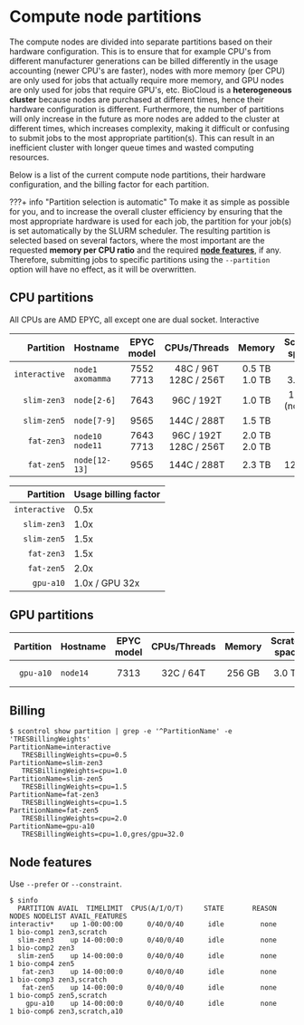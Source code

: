 # Compute node partitions
The compute nodes are divided into separate partitions based on their hardware configuration. This is to ensure that for example CPU's from different manufacturer generations can be billed differently in the usage accounting (newer CPU's are faster), nodes with more memory (per CPU) are only used for jobs that actually require more memory, and GPU nodes are only used for jobs that require GPU's, etc. BioCloud is a **heterogeneous cluster** because nodes are purchased at different times, hence their hardware configuration is different. Furthermore, the number of partitions will only increase in the future as more nodes are added to the cluster at different times, which increases complexity, making it difficult or confusing to submit jobs to the most appropriate partition(s). This can result in an inefficient cluster with longer queue times and wasted computing resources.

Below is a list of the current compute node partitions, their hardware configuration, and the billing factor for each partition. 

???+ info "Partition selection is automatic"
      To make it as simple as possible for you, and to increase the overall cluster efficiency by ensuring that the most appropriate hardware is used for each job, the partition for your job(s) is set automatically by the SLURM scheduler. The resulting partition is selected based on several factors, where the most important are the requested **memory per CPU ratio** and the required [**node features**](#node-features), if any. Therefore, submitting jobs to specific partitions using the `--partition` option will have no effect, as it will be overwritten.

## CPU partitions
All CPUs are AMD EPYC, all except one are dual socket. Interactive

| Partition | Hostname | EPYC model | CPUs/Threads | Memory | Scratch space |
| ---: | :--- | :---: | :---: | :---: | :---: |
| `interactive` | `node1` <br> `axomamma`| 7552 <br> 7713 | 48C / 96T <br> 128C / 256T | 0.5 TB <br> 1.0 TB | <br> 3.5 TB |
| `slim-zen3` | `node[2-6]` | 7643 |  96C / 192T | 1.0 TB | 18 TB (node5) |
| `slim-zen5` | `node[7-9]` | 9565 | 144C / 288T | 1.5 TB | |
| `fat-zen3` | `node10` <br> `node11` | 7643 <br> 7713 | 96C / 192T <br> 128C / 256T | 2.0 TB <br> 2.0 TB | |
| `fat-zen5` | `node[12-13]` | 9565 | 144C / 288T | 2.3 TB | 12.8 TB |

| Partition | Usage billing factor |
| ---: | :--- |
| `interactive` | 0.5x |
| `slim-zen3` | 1.0x |
| `slim-zen5` | 1.5x |
| `fat-zen3` | 1.5x |
| `fat-zen5` | 2.0x |
| `gpu-a10` | 1.0x / GPU 32x|

## GPU partitions
| Partition | Hostname | EPYC model | CPUs/Threads | Memory | Scratch space | GPU |
| ---: | :--- | :---: | :---: | :---: | :---: | :---: |
| `gpu-a10` | `node14`| 7313 | 32C / 64T | 256 GB | 3.0 TB | NVIDIA A10 |

## Billing
```
$ scontrol show partition | grep -e '^PartitionName' -e 'TRESBillingWeights'
PartitionName=interactive
   TRESBillingWeights=cpu=0.5
PartitionName=slim-zen3
   TRESBillingWeights=cpu=1.0
PartitionName=slim-zen5
   TRESBillingWeights=cpu=1.5
PartitionName=fat-zen3
   TRESBillingWeights=cpu=1.5
PartitionName=fat-zen5
   TRESBillingWeights=cpu=2.0
PartitionName=gpu-a10
   TRESBillingWeights=cpu=1.0,gres/gpu=32.0
```

## Node features
Use `--prefer` or `--constraint`.
```
$ sinfo
  PARTITION AVAIL  TIMELIMIT  CPUS(A/I/O/T)     STATE       REASON  NODES NODELIST AVAIL_FEATURES
interactiv*    up 1-00:00:00      0/40/0/40      idle         none      1 bio-comp1 zen3,scratch
  slim-zen3    up 14-00:00:0      0/40/0/40      idle         none      1 bio-comp2 zen3
  slim-zen5    up 14-00:00:0      0/40/0/40      idle         none      1 bio-comp4 zen5
   fat-zen3    up 14-00:00:0      0/40/0/40      idle         none      1 bio-comp3 zen3,scratch
   fat-zen5    up 14-00:00:0      0/40/0/40      idle         none      1 bio-comp5 zen5,scratch
    gpu-a10    up 14-00:00:0      0/40/0/40      idle         none      1 bio-comp6 zen3,scratch,a10
```
